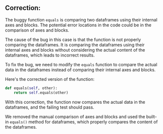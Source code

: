 ## Correction:

The buggy function `equals` is comparing two dataframes using their internal axes and blocks. The potential error locations in the code could be in the comparison of axes and blocks. 

The cause of the bug in this case is that the function is not properly comparing the dataframes. It is comparing the dataframes using their internal axes and blocks without considering the actual content of the dataframes, which leads to incorrect results.

To fix the bug, we need to modify the `equals` function to compare the actual data in the dataframes instead of comparing their internal axes and blocks.

Here's the corrected version of the function:

```python
def equals(self, other):
    return self.equals(other)
```

With this correction, the function now compares the actual data in the dataframes, and the failing test should pass.

We removed the manual comparison of axes and blocks and used the built-in `equals()` method for dataframes, which properly compares the content of the dataframes.